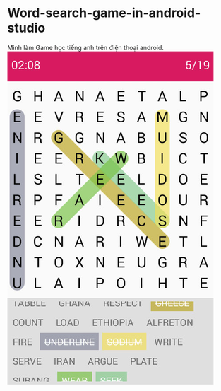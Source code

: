 # Word-search-game-in-android-studio
Mình làm Game học tiếng anh trên điện thoại android.
![image](https://github.com/Dat0309/Word-search-game-in-android-studio/blob/main/mainScreen.png)
